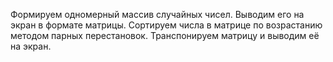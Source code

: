 Формируем одномерный массив случайных чисел. Выводим его на экран в формате матрицы. Сортируем числа в матрице по возрастанию методом парных перестановок. Транспонируем матрицу и выводим её на экран.